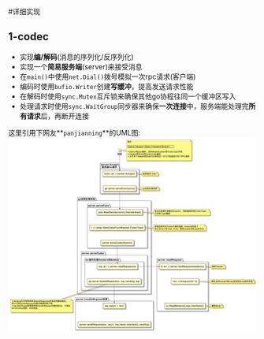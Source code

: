 #详细实现

## 1-codec

- 实现**编/解码**(消息的序列化/反序列化)
- 实现一个**简易服务端**(server)来接受消息
- 在`main()`中使用`net.Dial()`拨号模拟一次rpc请求(客户端)
- 编码时使用`bufio.Writer`创建**写缓冲**，提高发送请求性能
- 在解码时使用`sync.Mutex`互斥锁来确保其他go协程往同一个缓冲区写入
- 处理请求时使用`sync.WaitGroup`同步器来确保**一次连接**中，服务端能处理完**所有请求**后，再断开连接

这里引用下网友**`panjianning`**的UML图:
![](img/codec_1.png)